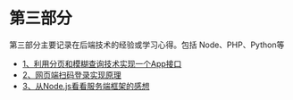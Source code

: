# 第三部分

第三部分主要记录在后端技术的经验或学习心得。包括 Node、PHP、Python等


  * [1、利用分页和模糊查询技术实现一个App接口](https://github.com/FantasticLBP/knowledge-kit/blob/master/第三部分%20后端技术/3.1.md)
  * [2、网页端扫码登录实现原理](https://github.com/FantasticLBP/knowledge-kit/blob/master/第三部分%20后端技术/3.2.md)
  * [3、从Node.js看看服务端框架的感想](https://github.com/FantasticLBP/knowledge-kit/blob/master/第三部分%20后端技术/3.3.md)
